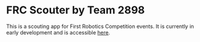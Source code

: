 # FRC Scouter by Team 2898
This is a scouting app for First Robotics Competition events. It is currently in early development and is accessible [here](https://droid-kk11.github.io/frc-scouter).
